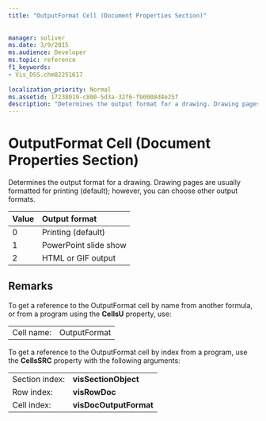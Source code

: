 ```yaml
---
title: "OutputFormat Cell (Document Properties Section)"
 
 
manager: soliver
ms.date: 3/9/2015
ms.audience: Developer
ms.topic: reference
f1_keywords:
- Vis_DSS.chm82251617
 
localization_priority: Normal
ms.assetid: 17238019-c800-5d3a-32f6-fb0008d4e25f
description: "Determines the output format for a drawing. Drawing pages are usually formatted for printing (default); however, you can choose other output formats."
---
```


# OutputFormat Cell (Document Properties Section)

Determines the output format for a drawing. Drawing pages are usually formatted for printing (default); however, you can choose other output formats.
  
|**Value**|**Output format**|
|:-----|:-----|
| 0  <br/> | Printing (default)  <br/> |
| 1  <br/> | PowerPoint slide show  <br/> |
| 2  <br/> | HTML or GIF output  <br/> |
   
## Remarks

To get a reference to the OutputFormat cell by name from another formula, or from a program using the **CellsU** property, use: 
  
|||
|:-----|:-----|
| Cell name:  <br/> | OutputFormat  <br/> |
   
To get a reference to the OutputFormat cell by index from a program, use the **CellsSRC** property with the following arguments: 
  
|||
|:-----|:-----|
| Section index:  <br/> |**visSectionObject** <br/> |
| Row index:  <br/> |**visRowDoc** <br/> |
| Cell index:  <br/> |**visDocOutputFormat** <br/> |
   

